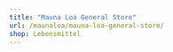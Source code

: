 ```yaml
---
title: "Mauna Loa General Store"
url: /maunaloa/mauna-loa-general-store/
shop: Lebensmittel
---
```

